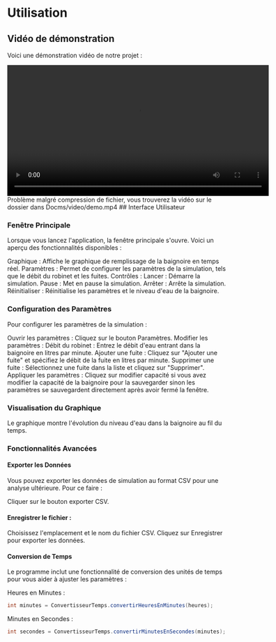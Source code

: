 # Utilisation

## Vidéo de démonstration

Voici une démonstration vidéo de notre projet :

<video width="600" controls>
  <source src="video/demo.mp4" type="video/mp4">
  Your browser does not support the video tag.
</video>
Problème malgré compression de fichier, vous trouverez la vidéo sur le dossier dans Docms/video/demo.mp4
## Interface Utilisateur

### Fenêtre Principale

Lorsque vous lancez l'application, la fenêtre principale s'ouvre. Voici un aperçu des fonctionnalités disponibles :

Graphique : Affiche le graphique de remplissage de la baignoire en temps réel.
Paramètres : Permet de configurer les paramètres de la simulation, tels que le débit du robinet et les fuites.
Contrôles :
Lancer : Démarre la simulation.
Pause : Met en pause la simulation.
Arrêter : Arrête la simulation.
Réinitialiser : Réinitialise les paramètres et le niveau d'eau de la baignoire.

### Configuration des Paramètres

Pour configurer les paramètres de la simulation :

Ouvrir les paramètres : Cliquez sur le bouton Paramètres.
Modifier les paramètres :
Débit du robinet : Entrez le débit d'eau entrant dans la baignoire en litres par minute.
Ajouter une fuite : Cliquez sur "Ajouter une fuite" et spécifiez le débit de la fuite en litres par minute.
Supprimer une fuite : Sélectionnez une fuite dans la liste et cliquez sur "Supprimer".
Appliquer les paramètres : Cliquez sur modifier capacité si vous avez modifier la capacité de la baignoire pour la sauvegarder sinon les paramètres se sauvegardent directement après avoir fermé la fenêtre.

### Visualisation du Graphique

Le graphique montre l'évolution du niveau d'eau dans la baignoire au fil du temps.


### Fonctionnalités Avancées
#### Exporter les Données
Vous pouvez exporter les données de simulation au format CSV pour une analyse ultérieure. Pour ce faire :

Cliquer sur le bouton exporter CSV.

#### Enregistrer le fichier :
Choisissez l'emplacement et le nom du fichier CSV.
Cliquez sur Enregistrer pour exporter les données.
#### Conversion de Temps
Le programme inclut une fonctionnalité de conversion des unités de temps pour vous aider à ajuster les paramètres :

Heures en Minutes :

```java
int minutes = ConvertisseurTemps.convertirHeuresEnMinutes(heures);
```

Minutes en Secondes :

```java
int secondes = ConvertisseurTemps.convertirMinutesEnSecondes(minutes);
```


